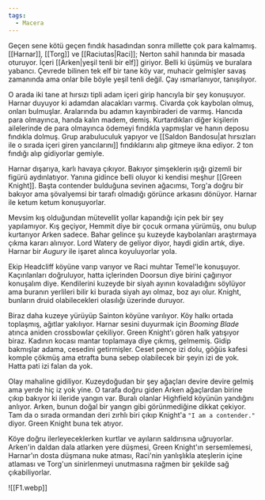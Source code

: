 ```yaml
---  
tags:  
  - Macera  
---  
```

  
Geçen sene kötü geçen fındık hasadından sonra millette çok para kalmamış. [[Harnar]], [[Torg]] ve [[Raciutas|Raci]]; Nerton sahil hanında bir masada oturuyor. İçeri [[Arken|yeşil tenli bir elf]] giriyor. Belli ki üşümüş ve buralara yabancı. Çevrede bilinen tek elf bir tane köy var, muhacir gelmişler savaş zamanında ama onlar bile böyle yeşil tenli değil. Çay ısmarlanıyor, tanışılıyor.  
  
O arada iki tane at hırsızı tipli adam içeri girip hancıyla bir şey konuşuyor. Harnar duyuyor ki adamdan alacakları varmış. Civarda çok kaybolan olmuş, onları bulmuşlar. Aralarında bu adamın kayınbiraderi de varmış. Hancıda para olmayınca, handa kalın madem, demiş. Kurtardıkları diğer kişilerin ailelerinde de para olmayınca ödemeyi fındıkla yapmışlar ve hanın deposu fındıkla dolmuş. Grup arabuluculuk yapıyor ve [[Saldon Bandosu|at hırsızları ile o sırada içeri giren yancılarını]] fındıklarını alıp gitmeye ikna ediyor. 2 ton fındığı alıp gidiyorlar gemiyle.  
  
Harnar dışarıya, karlı havaya çıkıyor. Bakıyor şimşeklerin ışığı gizemli bir figürü aydınlatıyor. Yanına gidince belli oluyor ki kendisi meşhur [[Green Knight]]. Başta contender bulduğuna sevinen ağacımsı, Torg'a doğru bir bakıyor ama şövalyemsi bir tarafı olmadığı görünce arkasını dönüyor. Harnar ile ketum ketum konuşuyorlar.  
  
Mevsim kış olduğundan mütevellit yollar kapandığı için pek bir şey yapılamıyor. Kış geçiyor, Hemmit diye bir çocuk ormana yürümüş, onu bulup kurtarıyor Arken sadece. Bahar gelince şu kuzeyde kaybolanları araştırmaya çıkma kararı alınıyor. Lord Watery de geliyor diyor, haydi gidin artık, diye. Harnar bir *Augury* ile işaret alınca koyuluyorlar yola.  
  
Ekip Headcliff köyüne varıp varıyor ve Raci muhtar Temel'le konuşuyor. Kaçırılanları doğruluyor, hatta içlerinden Doorsun diye birini çağırıyor konuşalım diye. Kendilerini kuzeyde bir siyah ayının kovaladığını söylüyor ama buranın yerlileri bilir ki burada siyah ayı olmaz, boz ayı olur. Knight, bunların druid olabilecekleri olasılığı üzerinde duruyor.  
  
Biraz daha kuzeye yürüyüp Sainton köyüne varılıyor. Köy halkı ortada toplaşmış, ağıtlar yakılıyor. Harnar sesini duyurmak için *Booming Blade* atınca aniden crossbowlar çekiliyor. Green Knight'ı gören halk yatışıyor biraz. Kadının kocası mantar toplamaya diye çıkmış, gelmemiş. Gidip bakmışlar adama, cesedini getirmişler. Ceset pençe izi dolu, göğüs kafesi komple çökmüş ama etrafta buna sebep olabilecek bir şeyin izi de yok. Hatta pati izi falan da yok.  
  
Olay mahaline gidiliyor. Kuzeydoğudan bir şey ağaçları devire devire gelmiş ama yerde hiç iz yok yine. O tarafa doğru giden Arken ağaçlardan birine çıkıp bakıyor ki ileride yangın var. Buralı olanlar Highfield köyünün yandığını anlıyor. Arken, bunun doğal bir yangın gibi görünmediğine dikkat çekiyor. Tam da o sırada ormandan deri zırhlı biri çıkıp Knight'a `"I am a contender."` diyor. Green Knight buna tek atıyor.  
  
Köye doğru ilerleyeceklerken kurtlar ve ayıların saldırısına uğruyorlar. Arken'in daldan dala atlarken yere düşmesi, Green Knight'ın sersemlemesi, Harnar'ın dosta düşmana nuke atması, Raci'nin yanlışlıkla ateşlerin içine atlaması ve Torg'un sinirlenmeyi unutmasına rağmen bir şekilde sağ çıkabiliyorlar.   
  
![[F1.webp]]